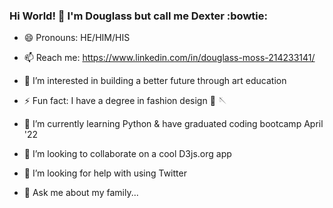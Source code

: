 ### Hi World! 👋  I'm Douglass but call me Dexter :bowtie:

- 😄 Pronouns: HE/HIM/HIS
- 📫 Reach me: https://www.linkedin.com/in/douglass-moss-214233141/
- 🔭 I’m interested in building a better future through art education
- ⚡ Fun fact: I have a degree in fashion design 🧵 🪡 

- 🌱 I’m currently learning Python & have graduated coding bootcamp April '22
- 👯 I’m looking to collaborate on a cool D3js.org app
- 🤔 I’m looking for help with using Twitter  
- 💬 Ask me about my family...



